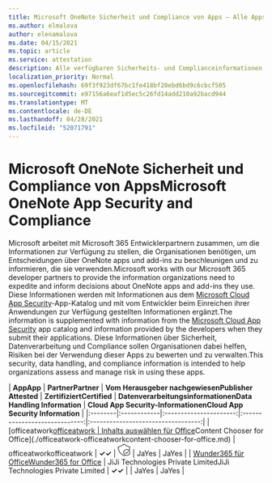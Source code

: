 ```yaml
---
title: Microsoft OneNote Sicherheit und Compliance von Apps – Alle Apps
ms.author: elmalova
author: elenamalova
ms.date: 04/15/2021
ms.topic: article
ms.service: attestation
description: Alle verfügbaren Sicherheits- und Complianceinformationen für alle Microsoft OneNote Apps.
localization_priority: Normal
ms.openlocfilehash: 69f3f923df67bc1fe418bf20ebd6bd9c6cbcf505
ms.sourcegitcommit: e97156a6eaf1d5ec5c26fd14add210a92bacd944
ms.translationtype: MT
ms.contentlocale: de-DE
ms.lasthandoff: 04/28/2021
ms.locfileid: "52071791"
---
```

# <a name="microsoft-onenote-app-security-and-compliance"></a><span data-ttu-id="af8d9-103">Microsoft OneNote Sicherheit und Compliance von Apps</span><span class="sxs-lookup"><span data-stu-id="af8d9-103">Microsoft OneNote App Security and Compliance</span></span>

<span data-ttu-id="af8d9-104">Microsoft arbeitet mit Microsoft 365 Entwicklerpartnern zusammen, um die Informationen zur Verfügung zu stellen, die Organisationen benötigen, um Entscheidungen über OneNote apps und add-ins zu beschleunigen und zu informieren, die sie verwenden.</span><span class="sxs-lookup"><span data-stu-id="af8d9-104">Microsoft works with our Microsoft 365 developer partners to provide the information organizations need to expedite and inform decisions about OneNote apps and add-ins they use.</span></span> <span data-ttu-id="af8d9-105">Diese Informationen werden mit Informationen aus dem [Microsoft Cloud App Security](https://www.microsoft.com/en-us/enterprise-mobility-security/cloud-app-security)-App-Katalog und mit vom Entwickler beim Einreichen ihrer Anwendungen zur Verfügung gestellten Informationen ergänzt.</span><span class="sxs-lookup"><span data-stu-id="af8d9-105">The information is supplemented with information from the [Microsoft Cloud App Security](https://www.microsoft.com/en-us/enterprise-mobility-security/cloud-app-security) app catalog and information provided by the developers when they submit their applications.</span></span> <span data-ttu-id="af8d9-106">Diese Informationen über Sicherheit, Datenverarbeitung und Compliance sollen Organisationen dabei helfen, Risiken bei der Verwendung dieser Apps zu bewerten und zu verwalten.</span><span class="sxs-lookup"><span data-stu-id="af8d9-106">This security, data handling, and compliance information is intended to help organizations assess and manage risk in using these apps.</span></span>

| <span data-ttu-id="af8d9-107">**App**</span><span class="sxs-lookup"><span data-stu-id="af8d9-107">**App**</span></span> | <span data-ttu-id="af8d9-108">**Partner**</span><span class="sxs-lookup"><span data-stu-id="af8d9-108">**Partner**</span></span> | <span data-ttu-id="af8d9-109">**Vom Herausgeber nachgewiesen**</span><span class="sxs-lookup"><span data-stu-id="af8d9-109">**Publisher Attested**</span></span> | <span data-ttu-id="af8d9-110">**Zertifiziert**</span><span class="sxs-lookup"><span data-stu-id="af8d9-110">**Certified**</span></span> | <span data-ttu-id="af8d9-111">**Datenverarbeitungsinformationen**</span><span class="sxs-lookup"><span data-stu-id="af8d9-111">**Data Handling Information**</span></span> | <span data-ttu-id="af8d9-112">**Cloud App Security-Informationen**</span><span class="sxs-lookup"><span data-stu-id="af8d9-112">**Cloud App Security Information**</span></span> |
|:--------|:------------|:----------------------:|:-----------------------------:|:----------------------------------:|
| <span data-ttu-id="af8d9-113">[officeatwork</span><span class="sxs-lookup"><span data-stu-id="af8d9-113">[officeatwork</span></span> | <span data-ttu-id="af8d9-114">Inhalts auswählen für Office](./officeatwork-officeatworkcontent-chooser-for-office.md)</span><span class="sxs-lookup"><span data-stu-id="af8d9-114">Content Chooser for Office](./officeatwork-officeatworkcontent-chooser-for-office.md)</span></span> | <span data-ttu-id="af8d9-115">officeatwork</span><span class="sxs-lookup"><span data-stu-id="af8d9-115">officeatwork</span></span> | <span data-ttu-id="af8d9-116">**✓**</span><span class="sxs-lookup"><span data-stu-id="af8d9-116">**✓**</span></span> | <img alt="Certified application badge" src="../media/certified-badge.png" height="25" width="25" /> | <span data-ttu-id="af8d9-117">Ja</span><span class="sxs-lookup"><span data-stu-id="af8d9-117">Yes</span></span> | <span data-ttu-id="af8d9-118">Ja</span><span class="sxs-lookup"><span data-stu-id="af8d9-118">Yes</span></span> |
| [<span data-ttu-id="af8d9-119">Wunder365 für Office</span><span class="sxs-lookup"><span data-stu-id="af8d9-119">Wunder365 for Office</span></span>](./jiji-technologies-private-limited-wunder365-for-office.md) | <span data-ttu-id="af8d9-120">JiJi Technologies Private Limited</span><span class="sxs-lookup"><span data-stu-id="af8d9-120">JiJi Technologies Private Limited</span></span> | <span data-ttu-id="af8d9-121">**✓**</span><span class="sxs-lookup"><span data-stu-id="af8d9-121">**✓**</span></span> |  | <span data-ttu-id="af8d9-122">Ja</span><span class="sxs-lookup"><span data-stu-id="af8d9-122">Yes</span></span> | <span data-ttu-id="af8d9-123">Ja</span><span class="sxs-lookup"><span data-stu-id="af8d9-123">Yes</span></span> |
